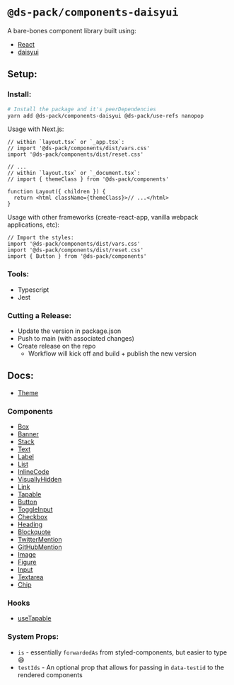# `@ds-pack/components-daisyui`

A bare-bones component library built using:

- [React](https://reactjs.org/)
- [daisyui](https://daisyui.com/)

## Setup:

### Install:

```sh
# Install the package and it's peerDependencies
yarn add @ds-pack/components-daisyui @ds-pack/use-refs nanopop
```

Usage with Next.js:

```tsx
// within `layout.tsx` or `_app.tsx`:
// import '@ds-pack/components/dist/vars.css'
import '@ds-pack/components/dist/reset.css'

// ...
// within `layout.tsx` or `_document.tsx`:
// import { themeClass } from '@ds-pack/components'

function Layout({ children }) {
  return <html className={themeClass}>// ...</html>
}
```

Usage with other frameworks (create-react-app, vanilla webpack applications,
etc):

```tsx
// Import the styles:
import '@ds-pack/components/dist/vars.css'
import '@ds-pack/components/dist/reset.css'
import { Button } from '@ds-pack/components'
```

### Tools:

- Typescript
- Jest

### Cutting a Release:

- Update the version in package.json
- Push to main (with associated changes)
- Create release on the repo
  - Workflow will kick off and build + publish the new version

## Docs:

- [Theme](./src/theme.md)

### Components

- [Box](./src/Box/readme.md)
- [Banner](./src/Banner/readme.md)
- [Stack](./src/Stack/readme.md)
- [Text](./src/Text/readme.md)
- [Label](./src/Label/readme.md)
- [List](./src/List/readme.md)
- [InlineCode](./src/InlineCode/readme.md)
- [VisuallyHidden](./src/VisuallyHidden/readme.md)
- [Link](./src/Link/readme.md)
- [Tapable](./src/Tapable/readme.md)
- [Button](./src/Button/readme.md)
- [ToggleInput](./src/ToggleInput/readme.md)
- [Checkbox](./src/Checkbox/readme.md)
- [Heading](./src/Heading/readme.md)
- [Blockquote](./src/Blockquote/readme.md)
- [TwitterMention](./src/TwitterMention/readme.md)
- [GitHubMention](./src/GitHubMention/readme.md)
- [Image](./src/Image/readme.md)
- [Figure](./src/Figure/readme.md)
- [Input](./src/Input/readme.md)
- [Textarea](./src/Textarea/readme.md)
- [Chip](./src/Chip/readme.md)

### Hooks

- [useTapable](./src/useTapable.md)

### System Props:

- `is` - essentially `forwardedAs` from styled-components, but easier to type 😄
- `testIds` - An optional prop that allows for passing in `data-testid` to the
  rendered components
